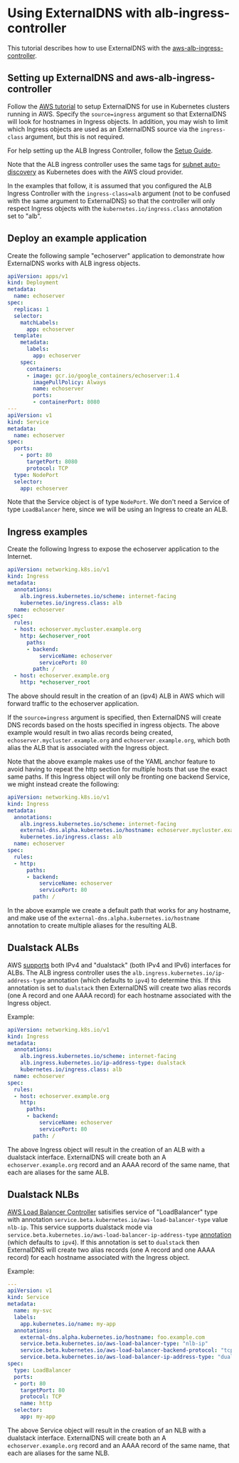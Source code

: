 # Using ExternalDNS with alb-ingress-controller

This tutorial describes how to use ExternalDNS with the [aws-alb-ingress-controller][1].

[1]: https://kubernetes-sigs.github.io/aws-load-balancer-controller

## Setting up ExternalDNS and aws-alb-ingress-controller

Follow the [AWS tutorial](aws.md) to setup ExternalDNS for use in Kubernetes clusters
running in AWS. Specify the `source=ingress` argument so that ExternalDNS will look
for hostnames in Ingress objects. In addition, you may wish to limit which Ingress
objects are used as an ExternalDNS source via the `ingress-class` argument, but
this is not required.

For help setting up the ALB Ingress Controller, follow the [Setup Guide][2].

[2]: https://kubernetes-sigs.github.io/aws-load-balancer-controller/latest/deploy/installation/

Note that the ALB ingress controller uses the same tags for [subnet auto-discovery][3]
as Kubernetes does with the AWS cloud provider.

[3]: https://kubernetes-sigs.github.io/aws-load-balancer-controller/latest/deploy/subnet_discovery/

In the examples that follow, it is assumed that you configured the ALB Ingress
Controller with the `ingress-class=alb` argument (not to be confused with the
same argument to ExternalDNS) so that the controller will only respect Ingress
objects with the `kubernetes.io/ingress.class` annotation set to "alb".

## Deploy an example application

Create the following sample "echoserver" application to demonstrate how
ExternalDNS works with ALB ingress objects.

```yaml
apiVersion: apps/v1
kind: Deployment
metadata:
  name: echoserver
spec:
  replicas: 1
  selector:
    matchLabels:
      app: echoserver
  template:
    metadata:
      labels:
        app: echoserver
    spec:
      containers:
      - image: gcr.io/google_containers/echoserver:1.4
        imagePullPolicy: Always
        name: echoserver
        ports:
        - containerPort: 8080
---
apiVersion: v1
kind: Service
metadata:
  name: echoserver
spec:
  ports:
    - port: 80
      targetPort: 8080
      protocol: TCP
  type: NodePort
  selector:
    app: echoserver
```

Note that the Service object is of type `NodePort`. We don't need a Service of
type `LoadBalancer` here, since we will be using an Ingress to create an ALB.

## Ingress examples

Create the following Ingress to expose the echoserver application to the Internet.

```yaml
apiVersion: networking.k8s.io/v1
kind: Ingress
metadata:
  annotations:
    alb.ingress.kubernetes.io/scheme: internet-facing
    kubernetes.io/ingress.class: alb
  name: echoserver
spec:
  rules:
  - host: echoserver.mycluster.example.org
    http: &echoserver_root
      paths:
      - backend:
          serviceName: echoserver
          servicePort: 80
        path: /
  - host: echoserver.example.org
    http: *echoserver_root
```

The above should result in the creation of an (ipv4) ALB in AWS which will forward
traffic to the echoserver application.

If the `source=ingress` argument is specified, then ExternalDNS will create DNS
records based on the hosts specified in ingress objects. The above example would
result in two alias records being created, `echoserver.mycluster.example.org` and
`echoserver.example.org`, which both alias the ALB that is associated with the
Ingress object.

Note that the above example makes use of the YAML anchor feature to avoid having
to repeat the http section for multiple hosts that use the exact same paths. If
this Ingress object will only be fronting one backend Service, we might instead
create the following:

```yaml
apiVersion: networking.k8s.io/v1
kind: Ingress
metadata:
  annotations:
    alb.ingress.kubernetes.io/scheme: internet-facing
    external-dns.alpha.kubernetes.io/hostname: echoserver.mycluster.example.org, echoserver.example.org
    kubernetes.io/ingress.class: alb
  name: echoserver
spec:
  rules:
  - http:
      paths:
      - backend:
          serviceName: echoserver
          servicePort: 80
        path: /
```

In the above example we create a default path that works for any hostname, and
make use of the `external-dns.alpha.kubernetes.io/hostname` annotation to create
multiple aliases for the resulting ALB.

## Dualstack ALBs

AWS [supports][4] both IPv4 and "dualstack" (both IPv4 and IPv6) interfaces for ALBs.
The ALB ingress controller uses the `alb.ingress.kubernetes.io/ip-address-type`
annotation (which defaults to `ipv4`) to determine this. If this annotation is
set to `dualstack` then ExternalDNS will create two alias records (one A record
and one AAAA record) for each hostname associated with the Ingress object.

[4]: https://docs.aws.amazon.com/elasticloadbalancing/latest/application/application-load-balancers.html#ip-address-type

Example:

```yaml
apiVersion: networking.k8s.io/v1
kind: Ingress
metadata:
  annotations:
    alb.ingress.kubernetes.io/scheme: internet-facing
    alb.ingress.kubernetes.io/ip-address-type: dualstack
    kubernetes.io/ingress.class: alb
  name: echoserver
spec:
  rules:
  - host: echoserver.example.org
    http:
      paths:
      - backend:
          serviceName: echoserver
          servicePort: 80
        path: /
```

The above Ingress object will result in the creation of an ALB with a dualstack
interface. ExternalDNS will create both an A `echoserver.example.org` record and
an AAAA record of the same name, that each are aliases for the same ALB.

## Dualstack NLBs

[AWS Load Balancer Controller][5] satisifies service of "LoadBalancer"
type with annotation `service.beta.kubernetes.io/aws-load-balancer-type` value
`nlb-ip`.  This service supports dualstack mode via
`service.beta.kubernetes.io/aws-load-balancer-ip-address-type` [annotation][6]
(which defaults to `ipv4`). If this annotation is set to `dualstack` then
ExternalDNS will create two alias records (one A record and one AAAA record)
for each hostname associated with the Ingress object.

[5]: https://github.com/kubernetes-sigs/aws-load-balancer-controller#aws-load-balancer-controller
[6]: https://github.com/kubernetes-sigs/aws-load-balancer-controller/blob/main/docs/guide/service/annotations.md

Example:

```yaml
---
apiVersion: v1
kind: Service
metadata:
  name: my-svc
  labels:
    app.kubernetes.io/name: my-app
  annotations:
    external-dns.alpha.kubernetes.io/hostname: foo.example.com
    service.beta.kubernetes.io/aws-load-balancer-type: "nlb-ip"
    service.beta.kubernetes.io/aws-load-balancer-backend-protocol: "tcp"
    service.beta.kubernetes.io/aws-load-balancer-ip-address-type: "dualstack"
spec:
  type: LoadBalancer
  ports:
  - port: 80
    targetPort: 80
    protocol: TCP
    name: http
  selector:
    app: my-app
```

The above Service object will result in the creation of an NLB with a dualstack
interface. ExternalDNS will create both an A `echoserver.example.org` record and
an AAAA record of the same name, that each are aliases for the same NLB.
